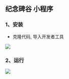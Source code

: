 ## 纪念碑谷 小程序

### 1、安装

   * 克隆代码, 导入开发者工具

   ![](http://iat-net-cn.qiniudn.com/weapp-monument-valley-0.png)
   
   
### 2、运行

   ![](http://iat-net-cn.qiniudn.com/weapp-monument-valley-2.png)
